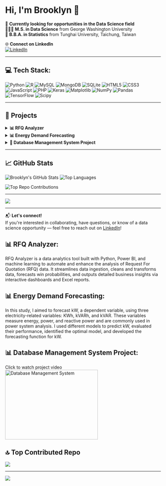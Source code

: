 # Hi, I'm Brooklyn 👋
💭 **Currently looking for opportunities in the Data Science field**<br>
👩🏻‍💻 **M.S. in Data Science** from George Washington University<br>
📖 **B.B.A. in Statistics** from Tunghai University, Taichung, Taiwan<br>

🌐 **Connect on LinkedIn**  
[![LinkedIn](https://img.shields.io/badge/LinkedIn-%230077B5.svg?logo=linkedin&logoColor=white)](https://www.linkedin.com/in/brooklyn-chen)

---

## 💻 Tech Stack:
![Python](https://img.shields.io/badge/python-3670A0?style=for-the-badge&logo=python&logoColor=ffdd54) ![R](https://img.shields.io/badge/r-%23276DC3.svg?style=for-the-badge&logo=r&logoColor=white) ![MySQL](https://img.shields.io/badge/mysql-%2300000f.svg?style=for-the-badge&logo=mysql&logoColor=white) ![MongoDB](https://img.shields.io/badge/MongoDB-%234ea94b.svg?style=for-the-badge&logo=mongodb&logoColor=white) ![SQLite](https://img.shields.io/badge/sqlite-%2307405e.svg?style=for-the-badge&logo=sqlite&logoColor=white) ![HTML5](https://img.shields.io/badge/html5-%23E34F26.svg?style=for-the-badge&logo=html5&logoColor=white) ![CSS3](https://img.shields.io/badge/css3-%231572B6.svg?style=for-the-badge&logo=css3&logoColor=white) ![JavaScript](https://img.shields.io/badge/javascript-%23323330.svg?style=for-the-badge&logo=javascript&logoColor=%23F7DF1E) ![PHP](https://img.shields.io/badge/php-%23777BB4.svg?style=for-the-badge&logo=php&logoColor=white)  ![Keras](https://img.shields.io/badge/Keras-%23D00000.svg?style=for-the-badge&logo=Keras&logoColor=white) ![Matplotlib](https://img.shields.io/badge/Matplotlib-%23ffffff.svg?style=for-the-badge&logo=Matplotlib&logoColor=black) ![NumPy](https://img.shields.io/badge/numpy-%23013243.svg?style=for-the-badge&logo=numpy&logoColor=white) ![Pandas](https://img.shields.io/badge/pandas-%23150458.svg?style=for-the-badge&logo=pandas&logoColor=white) ![TensorFlow](https://img.shields.io/badge/TensorFlow-%23FF6F00.svg?style=for-the-badge&logo=TensorFlow&logoColor=white) ![Scipy](https://img.shields.io/badge/SciPy-%230C55A5.svg?style=for-the-badge&logo=scipy&logoColor=%white)

---

## 🚀 Projects

<details>
  <summary><strong>📊 RFQ Analyzer</strong></summary>
  <ul>
    <li>📌 Built with Python, Power BI, and machine learning</li>
    <li>📈 Automates and enhances analysis of RFQ (Request For Quotation) data</li>
    <li>🧠 Predicts win probability and delivers dashboards & Excel reports</li>
  </ul>
</details>

<details>
  <summary><strong>📊 Energy Demand Forecasting</strong></summary>
  <ul>
    <li>🔍 Forecasted energy demand (kW) based on KWh, kVARh, and kVAR</li>
    <li>📊 Applied and evaluated various predictive models</li>
    <li>⚙️ Developed an optimized forecasting pipeline</li>
  </ul>
</details>

<details>
  <summary><strong>💾 Database Management System Project</strong></summary>
  <ul>
    <li>🎥 <a href="https://www.youtube.com/watch?v=KK2JMGjyQ0c" target="_blank">Watch Project Video</a></li>
    <li>🧱 Built a mini database management system with PHP, MySQL</li>
    <li>🖥️ Demonstrated schema design, querying, and data visualization</li>
  </ul>
</details>

---

## 📈 GitHub Stats

![Brooklyn's GitHub Stats](https://github-readme-stats.vercel.app/api?username=BrooklynChen&show_icons=true&theme=react)
![Top Languages](https://github-readme-stats.vercel.app/api/top-langs/?username=BrooklynChen&layout=compact&theme=react)

![Top Repo Contributions](https://github-contributor-stats.vercel.app/api?username=BrooklynChen&limit=5&theme=react&combine_all_yearly_contributions=true)

---

[![](https://visitcount.itsvg.in/api?id=BrooklynChen&icon=0&color=1)](https://visitcount.itsvg.in)

<!-- Proudly created with GPRM ( https://gprm.itsvg.in ) -->

---

📬 **Let's connect!**  
If you're interested in collaborating, have questions, or know of a data science opportunity — feel free to reach out on [LinkedIn](https://www.linkedin.com/in/brooklyn-chen)!

## 📊 RFQ Analyzer:
RFQ Analyzer is a data analytics tool built with Python, Power BI, and machine learning to automate and enhance the analysis of Request For Quotation (RFQ) data. It streamlines data ingestion, cleans and transforms data, forecasts win probabilities, and outputs detailed business insights via interactive dashboards and Excel reports.

## 📊 Energy Demand Forecasting:
In this study, I aimed to forecast kW, a dependent variable, using three electricity-related variables: KWh, kVARh, and kVAR. These variables measure energy, power, and reactive power and are commonly used in power system analysis. I used different models to predict kW, evaluated their performance, identified the optimal model, and developed the forecasting function for kW.

## 📊 Database Management System Project:
Click to watch project video<br>
<a href="https://www.youtube.com/watch?v=KK2JMGjyQ0c">
  <img src="https://img.youtube.com/vi/KK2JMGjyQ0c/0.jpg" alt="Database Management System" width="300" height="225">
</a>


## 🔝 Top Contributed Repo
![](https://github-contributor-stats.vercel.app/api?username=BrooklynChen&limit=5&theme=react&combine_all_yearly_contributions=true)



---
[![](https://visitcount.itsvg.in/api?id=BrooklynChen&icon=0&color=1)](https://visitcount.itsvg.in)

<!-- Proudly created with GPRM ( https://gprm.itsvg.in ) -->
